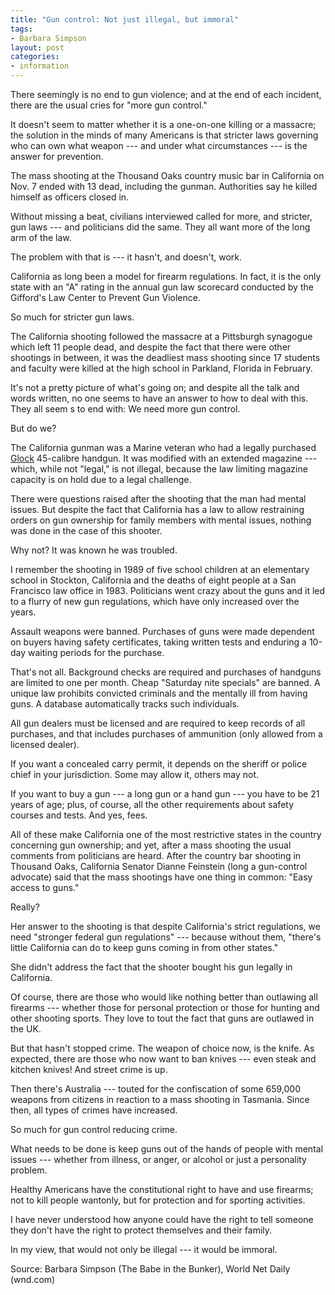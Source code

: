 ```yaml
---
title: "Gun control: Not just illegal, but immoral"
tags:
- Barbara Simpson
layout: post
categories:
- information
---
```


There seemingly is no end to gun violence; and at the end of each incident, there are the usual cries for "more gun control."

It doesn't seem to matter whether it is a one-on-one killing or a massacre; the solution in the minds of many Americans is that stricter laws governing who can own what weapon --- and under what circumstances --- is the answer for prevention.

The mass shooting at the Thousand Oaks country music bar in California on Nov. 7 ended with 13 dead, including the gunman. Authorities say he killed himself as officers closed in.

Without missing a beat, civilians interviewed called for more, and stricter, gun laws --- and politicians did the same. They all want more of the long arm of the law.

The problem with that is --- it hasn't, and doesn't, work.

California as long been a model for firearm regulations. In fact, it is the only state with an "A" rating in the annual gun law scorecard conducted by the Gifford's Law Center to Prevent Gun Violence.

So much for stricter gun laws.

The California shooting followed the massacre at a Pittsburgh synagogue which left 11 people dead, and despite the fact that there were other shootings in between, it was the deadliest mass shooting since 17 students and faculty were killed at the high school in Parkland, Florida in February.

It's not a pretty picture of what's going on; and despite all the talk and words written, no one seems to have an answer to how to deal with this. They all seem s to end with: We need more gun control.

But do we?

The California gunman was a Marine veteran who had a legally purchased [Glock](https://us.glock.com/) 45-calibre handgun. It was modified with an extended magazine --- which, while not "legal," is not illegal, because the law limiting magazine capacity is on hold due to a legal challenge.

There were questions raised after the shooting that the man had mental issues. But despite the fact that California has a law to allow restraining orders on gun ownership for family members with mental issues, nothing was done in the case of this shooter.

Why not? It was known he was troubled.

I remember the shooting in 1989 of five school children at an elementary school in Stockton, California and the deaths of eight people at a San Francisco law office in 1983. Politicians went crazy about the guns and it led to a flurry of new gun regulations, which have only increased over the years.

Assault weapons were banned. Purchases of guns were made dependent on buyers having safety certificates, taking written tests and enduring a 10-day waiting periods for the purchase.

That's not all. Background checks are required and purchases of handguns are limited to one per month. Cheap "Saturday nite specials" are banned. A unique law prohibits convicted criminals and the mentally ill from having guns. A database automatically tracks such individuals.

All gun dealers must be licensed and are required to keep records of all purchases, and that includes purchases of ammunition (only allowed from a licensed dealer).

If you want a concealed carry permit, it depends on the sheriff or police chief in your jurisdiction. Some may allow it, others may not.

If you want to buy a gun --- a long gun or a hand gun --- you have to be 21 years of age; plus, of course, all the other requirements about safety courses and tests. And yes, fees.

All of these make California one of the most restrictive states in the country concerning gun ownership; and yet, after a mass shooting the usual comments from politicians are heard. After the country bar shooting in Thousand Oaks, California Senator Dianne Feinstein (long a gun-control advocate) said that the mass shootings have one thing in common: "Easy access to guns."

Really?

Her answer to the shooting is that despite California's strict regulations, we need "stronger federal gun regulations" --- because without them, "there's little California can do to keep guns coming in from other states."

She didn't address the fact that the shooter bought his gun legally in California.

Of course, there are those who would like nothing better than outlawing all firearms --- whether those for personal protection or those for hunting and other shooting sports. They love to tout the fact that guns are outlawed in the UK.

But that hasn't stopped crime. The weapon of choice now, is the knife. As expected, there are those who now want to ban knives --- even steak and kitchen knives! And street crime is up.

Then there's Australia --- touted for the confiscation of some 659,000 weapons from citizens in reaction to a mass shooting in Tasmania. Since then, all types of crimes have increased.

So much for gun control reducing crime.

What needs to be done is keep guns out of the hands of people with mental issues --- whether from illness, or anger, or alcohol or just a personality problem.

Healthy Americans have the constitutional right to have and use firearms; not to kill people wantonly, but for protection and for sporting activities.

I have never understood how anyone could have the right to tell someone they don't have the right to protect themselves and their family.

In my view, that would not only be illegal --- it would be immoral.

Source: Barbara Simpson (The Babe in the Bunker), World Net Daily (wnd.com)
